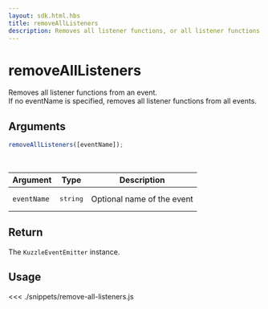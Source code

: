 ```yaml
---
layout: sdk.html.hbs
title: removeAllListeners
description: Removes all listener functions, or all listener functions from an event
---
```


# removeAllListeners

Removes all listener functions from an event.  
If no eventName is specified, removes all listener functions from all events.

## Arguments

```js
removeAllListeners([eventName]);
```

<br/>

| Argument    | Type              | Description                |
| ----------- | ----------------- | -------------------------- |
| `eventName` | <pre>string</pre> | Optional name of the event |

## Return

The `KuzzleEventEmitter` instance.

## Usage

<<< ./snippets/remove-all-listeners.js
